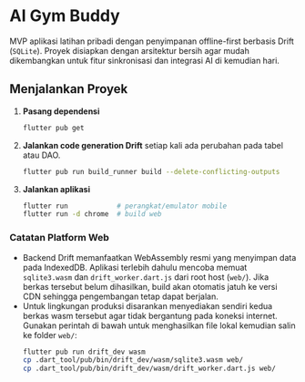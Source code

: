 # AI Gym Buddy

MVP aplikasi latihan pribadi dengan penyimpanan offline-first berbasis Drift
(`SQLite`). Proyek disiapkan dengan arsitektur bersih agar mudah dikembangkan
untuk fitur sinkronisasi dan integrasi AI di kemudian hari.

## Menjalankan Proyek

1. **Pasang dependensi**
   ```bash
   flutter pub get
   ```

2. **Jalankan code generation Drift** setiap kali ada perubahan pada tabel atau
   DAO.
   ```bash
   flutter pub run build_runner build --delete-conflicting-outputs
   ```

3. **Jalankan aplikasi**
   ```bash
   flutter run            # perangkat/emulator mobile
   flutter run -d chrome  # build web
   ```

### Catatan Platform Web

- Backend Drift memanfaatkan WebAssembly resmi yang menyimpan data pada
  IndexedDB. Aplikasi terlebih dahulu mencoba memuat `sqlite3.wasm` dan
  `drift_worker.dart.js` dari root host (`web/`). Jika berkas tersebut belum
  dihasilkan, build akan otomatis jatuh ke versi CDN sehingga pengembangan
  tetap dapat berjalan.
- Untuk lingkungan produksi disarankan menyediakan sendiri kedua berkas wasm
  tersebut agar tidak bergantung pada koneksi internet. Gunakan perintah di
  bawah untuk menghasilkan file lokal kemudian salin ke folder `web/`:
  ```bash
  flutter pub run drift_dev wasm
  cp .dart_tool/pub/bin/drift_dev/wasm/sqlite3.wasm web/
  cp .dart_tool/pub/bin/drift_dev/wasm/drift_worker.dart.js web/
  ```
